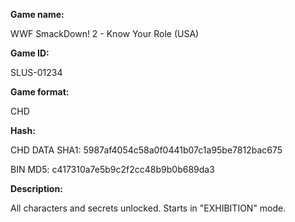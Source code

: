 **Game name:**

WWF SmackDown! 2 - Know Your Role (USA)

**Game ID:**

SLUS-01234

**Game format:**

CHD

**Hash:**

CHD DATA SHA1: 5987af4054c58a0f0441b07c1a95be7812bac675

BIN MD5: c417310a7e5b9c2f2cc48b9b0b689da3

**Description:**

All characters and secrets unlocked. Starts in "EXHIBITION" mode.